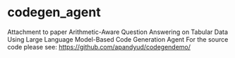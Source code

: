 # codegen_agent
Attachment to paper Arithmetic-Aware Question Answering on Tabular Data Using Large Language Model-Based Code Generation Agent
For the source code please see: https://github.com/apandyud/codegendemo/

